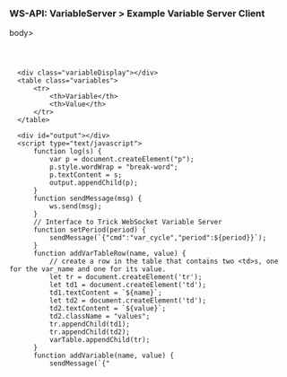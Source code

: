### WS-API: VariableServer > Example Variable Server Client

body>
      <style>
          table { border-collapse: collapse; width: 100%; }
          th, td { text-align: left; padding: 8px; }
          tr:nth-child(even){background-color: #f2f2f2}
          th { background-color: #562399; color: white; }
      </style>
      <header>
      </header>

      <div class="variableDisplay"></div>
      <table class="variables">
          <tr>
              <th>Variable</th>
              <th>Value</th>
          </tr>
      </table>

      <div id="output"></div>
      <script type="text/javascript">
          function log(s) {
              var p = document.createElement("p");
              p.style.wordWrap = "break-word";
              p.textContent = s;
              output.appendChild(p);
          }
          function sendMessage(msg) {
              ws.send(msg);
          }
          // Interface to Trick WebSocket Variable Server
          function setPeriod(period) {
              sendMessage(`{"cmd":"var_cycle","period":${period}}`);
          }
          function addVarTableRow(name, value) {
              // create a row in the table that contains two <td>s, one for the var_name and one for its value.
              let tr = document.createElement('tr');
              let td1 = document.createElement('td');
              td1.textContent = `${name}`;
              let td2 = document.createElement('td');
              td2.textContent = `${value}`;
              td2.className = "values";
              tr.appendChild(td1);
              tr.appendChild(td2);
              varTable.appendChild(tr);
          }
          function addVariable(name, value) {
              sendMessage(`{"
